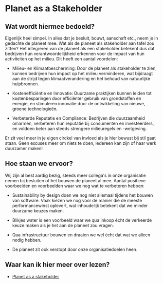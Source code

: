 # Planet as a Stakeholder

## Wat wordt hiermee bedoeld?
Eigenlijk heel simpel. In alles dat je besluit, bouwt, aanschaft etc., neem je in gedachte de planeet mee. Wat als de planeet als stakeholder aan tafel zou zitten? Het integreren van de planeet als een stakeholder betekent dus dat bedrijven hun verantwoordelijkheid erkennen voor de impact van hun activiteiten op het milieu. Dit heeft een aantal voordelen:

- Milieu- en Klimaatbescherming: Door de planeet als stakeholder te zien, kunnen bedrijven hun impact op het milieu verminderen, wat bijdraagt aan de strijd tegen klimaatverandering en het behoud van natuurlijke hulpbronnen.

- Kostenefficiëntie en Innovatie: Duurzame praktijken kunnen leiden tot kostenbesparingen door efficiënter gebruik van grondstoffen en energie, en stimuleren innovatie door de ontwikkeling van nieuwe, groene technologieën.

- Verbeterde Reputatie en Compliance: Bedrijven die duurzaamheid omarmen, verbeteren hun reputatie bij consumenten en investeerders, en voldoen beter aan steeds strengere milieuregels en -wetgeving.

Er zit veel meer in je eigen circkel van invloed als je hier bewust bij stil gaat staan. Geen excuses meer om niets te doen, iedereen kan zijn of haar werk duurzamer maken!

## Hoe staan we ervoor?
Wij zijn al best aardig bezig, steeds meer collega's in onze organisatie nemen bij besluiten of het bouwen de planeet al mee. Aantal positieve voorbeelden en voorbeelden waar we nog wat te verbeteren hebben:

- Sustainability by design doen we nog niet allemaal tijdens het bouwen van software. Vaak kiezen we nog voor de manier die de meeste performancewinst oplevert, wat inhoudelijk betekent dat we minder duurzame keuzes maken.

- Blikjes water is een voorbeeld waar we qua inkoop écht de verkeerde keuze maken als je het aan de planeet zou vragen.

- Qua infrastructuur bouwen en draaien we wel écht dat wat we alleen nodig hebben.

- De planeet zit ook verstopt door onze organisatiedoelen heen.

## Waar kan ik hier meer over lezen?
- [Planet as a stakeholder](https://theplanetasastakeholder.com/)